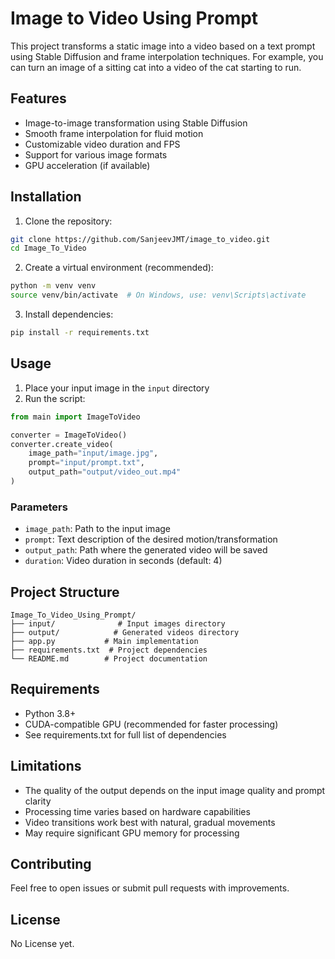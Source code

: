 # Image to Video Using Prompt

This project transforms a static image into a video based on a text prompt using Stable Diffusion and frame interpolation techniques. For example, you can turn an image of a sitting cat into a video of the cat starting to run.

## Features

- Image-to-image transformation using Stable Diffusion
- Smooth frame interpolation for fluid motion
- Customizable video duration and FPS
- Support for various image formats
- GPU acceleration (if available)

## Installation

1. Clone the repository:
```bash
git clone https://github.com/SanjeevJMT/image_to_video.git
cd Image_To_Video
```

2. Create a virtual environment (recommended):
```bash
python -m venv venv
source venv/bin/activate  # On Windows, use: venv\Scripts\activate
```

3. Install dependencies:
```bash
pip install -r requirements.txt
```

## Usage

1. Place your input image in the `input` directory
2. Run the script:

```python
from main import ImageToVideo

converter = ImageToVideo()
converter.create_video(
    image_path="input/image.jpg",
    prompt="input/prompt.txt",
    output_path="output/video_out.mp4"
)
```

### Parameters

- `image_path`: Path to the input image
- `prompt`: Text description of the desired motion/transformation
- `output_path`: Path where the generated video will be saved
- `duration`: Video duration in seconds (default: 4)

## Project Structure

```
Image_To_Video_Using_Prompt/
├── input/              # Input images directory
├── output/            # Generated videos directory
├── app.py           # Main implementation
├── requirements.txt  # Project dependencies
└── README.md        # Project documentation
```

## Requirements

- Python 3.8+
- CUDA-compatible GPU (recommended for faster processing)
- See requirements.txt for full list of dependencies

## Limitations

- The quality of the output depends on the input image quality and prompt clarity
- Processing time varies based on hardware capabilities
- Video transitions work best with natural, gradual movements
- May require significant GPU memory for processing

## Contributing

Feel free to open issues or submit pull requests with improvements.

## License

No License yet.
